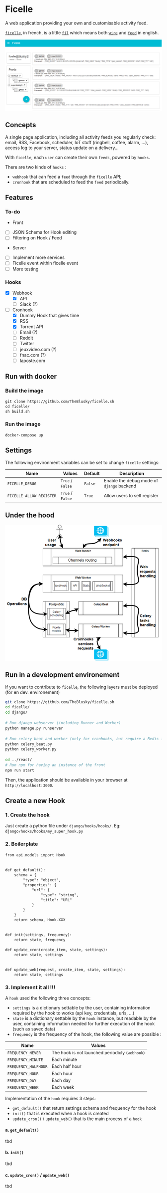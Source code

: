 # Ficelle

A web application providing your own and customisable activity feed.

[`ficelle`](https://fr.wiktionary.org/wiki/ficelle), in french, is a little [`fil`](https://fr.wiktionary.org/wiki/fil)
which means both [`wire`](https://en.wiktionary.org/wiki/wire) and [`feed`](https://en.wiktionary.org/wiki/feed) in
english.

![screenshot](screenshot.png)

## Concepts

A single page application, including all activity feeds you regularly check: email, RSS, Facebook, scheduler, IoT stuff
(ringbell, coffee, alarm, ...), access log to your server, status update on a delivery...

With `ficelle`, each `user` can create their own `feeds`, powered by `hooks`.

There are two kinds of `hooks` :

 - `webhook` that can feed a `feed` through the `ficelle` API;
 - `cronhook` that are scheduled to feed the `feed` periodically.

## Features

### To-do

 - Front
  - [ ] JSON Schema for Hook editing
  - [ ] Filtering on Hook / Feed
 - Server
  - [ ] Implement more services
  - [ ] Ficelle event within ficelle event
  - [ ] More testing

### Hooks

 - [x] Webhook
   - [x] API
   - [ ] Slack (?)
 - [ ] Cronhook
   - [X] Dummy Hook that gives time
   - [X] RSS
   - [X] Torrent API
   - [ ] Email (?)
   - [ ] Reddit
   - [ ] Twitter
   - [ ] jeuxvideo.com (?)
   - [ ] fnac.com (?)
   - [ ] laposte.com

## Run with docker

### Build the image

```
git clone https://github.com/TheBlusky/ficelle.sh
cd ficelle/
sh build.sh
```

### Run the image

```
docker-compose up
```

## Settings

The following environment variables can be set to change `ficelle` settings:

|  Name                   | Values           | Default | Description |
|-------------------------|------------------|---------|-------------|
| `FICELLE_DEBUG`         | `True` / `False` | `False` | Enable the debug mode of `django` backend
| `FICELLE_ALLOW_REGISTER`| `True` / `False` | `True`  | Allow users to self register

## Under the hood

![process schema](process.schema.png)

## Run in a development environement

If you want to contribute to `ficelle`, the following layers must be deployed (for en dev. environement)
```bash
git clone https://github.com/TheBlusky/ficelle.sh
cd ficelle/
cd django/

# Run django webserver (including Runner and Worker)
python manage.py runserver

# Run celery beat and worker (only for cronhooks, but require a Redis instance)
python celery_beat.py
python celery_worker.py

cd ../react/
# Run npm for having an instance of the front
npm run start
```

Then, the application should be available in your browser at `http://localhost:3000`.

## Create a new Hook

### 1. Create the hook

Just create a python file under `django/hooks/hooks/`. Eg: `django/hooks/hooks/my_super_hook.py`

### 2. Boilerplate

```
from api.models import Hook


def get_default():
    schema = {
        "type": "object",
        "properties": {
            "url": {
                "type": "string",
                "title": "URL"
            }
        }
    }
    return schema, Hook.XXX


def init(settings, frequency):
    return state, frequency

def update_cron(create_item, state, settings):
    return state, settings


def update_web(request, create_item, state, settings):
    return state, settings
```

### 3. Implement it all !!!

A `hook` used the following three concepts:

 - `settings` is a dictionary settable by the user, containing information required by the hook to works (api key, credentials, urls, ...)
 - `state` is a dictionary settable by the `hook` instance, but readable by the user, containing information needed for further execution of the hook (such as savec data)
 - `frequency` is the frequency of the hook, the following value are possible :
 
 

|  Name                   | Values           |
|-------------------------|------------------|
| `FREQUENCY_NEVER` | The hook is not launched periodicly (`webhook`) |
| `FREQUENCY_MINUTE`    | Each minute |
| `FREQUENCY_HALFHOUR`  | Each half hour |
| `FREQUENCY_HOUR`  | Each hour |
| `FREQUENCY_DAY`   | Each day |
| `FREQUENCY_WEEK`  | Each week |

Implementation of the `hook` requires 3 steps:

 - `get_default()` that return settings schema and frequency for the hook
 - `init()` that is executed when a hook is created
 - `update_cron()` / `update_web()` that is the main process of a `hook`
 
 
#### a. `get_default()` 

tbd

#### b. `init()`

tbd

#### c. `update_cron()` / `update_web()`

tbd